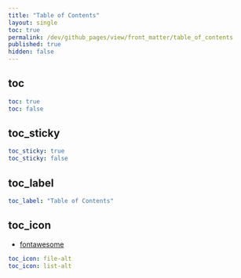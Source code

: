 ```yaml
---
title: "Table of Contents"
layout: single
toc: true
permalink: /dev/github_pages/view/front_matter/table_of_contents
published: true
hidden: false
---
```


<head>
  <base target="_blank">
</head>



## toc

```yml
toc: true
toc: false
```



## toc_sticky

```yml
toc_sticky: true
toc_sticky: false
```



## toc_label

```yml
toc_label: "Table of Contents"
```



## toc_icon

- [fontawesome](https://fontawesome.com/v5.15/icons?d=listing&p=2&s=solid&m=free)

```yml
toc_icon: file-alt
toc_icon: list-alt
```
